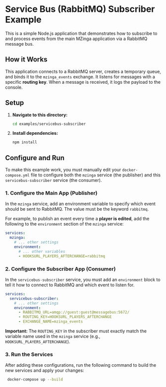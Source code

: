 # Service Bus (RabbitMQ) Subscriber Example

This is a simple Node.js application that demonstrates how to subscribe to and process events from the main MZinga application via a RabbitMQ message bus.

## How it Works

This application connects to a RabbitMQ server, creates a temporary queue, and binds it to the `mzinga_events` exchange. It listens for messages with a specific **routing key**. When a message is received, it logs the payload to the console.

## Setup

1.  **Navigate to this directory:**
    ```bash
    cd examples/servicebus-subscriber
    ```

2.  **Install dependencies:**
    ```bash
    npm install
    ```

## Configure and Run

To make this example work, you must manually edit your `docker-compose.yml` file to configure both the `mzinga` service (the publisher) and this `servicebus-subscriber` service (the consumer).

### 1. Configure the Main App (Publisher)

In the `mzinga` service, add an environment variable to specify which event should be sent to RabbitMQ. The value must be the keyword `rabbitmq`.

For example, to publish an event every time a **player is edited**, add the following to the `environment` section of the `mzinga` service:

```yaml
services:
  mzinga:
    # ... other settings
    environment:
      # ... other variables
      - HOOKSURL_PLAYERS_AFTERCHANGE=rabbitmq
```

### 2. Configure the Subscriber App (Consumer)

In the `servicebus-subscriber` service, you must add an `environment` block to tell it how to connect to RabbitMQ and which event to listen for.

```yaml
services:
  servicebus-subscriber:
    # ... other settings
    environment:
      - RABBITMQ_URL=amqp://guest:guest@messagebus:5672/
      - ROUTING_KEY=HOOKSURL_PLAYERS_AFTERCHANGE
      - EXCHANGE_NAME=mzinga_events
```

**Important:** The `ROUTING_KEY` in the subscriber must exactly match the variable name used in the `mzinga` service (e.g., `HOOKSURL_PLAYERS_AFTERCHANGE`).

### 3. Run the Services

After adding these configurations, run the following command to build the new services and apply your changes:

```bash
 docker-compose up --build
```